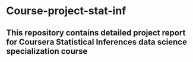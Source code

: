 # Course-project-stat-inf

## This repository contains detailed project report for Coursera Statistical Inferences data science specialization course 
